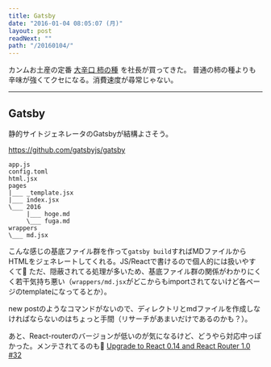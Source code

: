 ```yaml
---
title: Gatsby
date: "2016-01-04 08:05:07 (月)"
layout: post
readNext: ""
path: "/20160104/"
---
```


カンムお土産の定番 <a rel="nofollow" href="http://www.amazon.co.jp/gp/product/B007PNXIMM/ref=as_li_ss_tl?ie=UTF8&camp=247&creative=7399&creativeASIN=B007PNXIMM&linkCode=as2&tag=ideyuta-22">大辛口 柿の種</a><img src="http://ir-jp.amazon-adsystem.com/e/ir?t=ideyuta-22&l=as2&o=9&a=B007PNXIMM" width="1" height="1" border="0" alt="" style="border:none !important; margin:0px !important;" /> を社長が買ってきた。
普通の柿の種よりも辛味が強くてクセになる。消費速度が尋常じゃない。

---

## Gatsby

静的サイトジェネレータのGatsbyが結構よさそう。

https://github.com/gatsbyjs/gatsby

```
app.js
config.toml
html.jsx
pages
|___ _template.jsx
|___ index.jsx
\___ 2016
     |___ hoge.md
     \___ fuga.md
wrappers
\___ md.jsx
```

こんな感じの基底ファイル群を作って`gatsby build`すればMDファイルからHTMLをジェネレートしてくれる。JS/Reactで書けるので個人的には扱いやすくて🙆 ただ、隠蔽されてる処理が多いため、基底ファイル群の関係がわかりにくく若干気持ち悪い（`wrappers/md.jsx`がどこからもimportされてないけど各ページのtemplateになってるとか）。

new postのようなコマンドがないので、ディレクトリとmdファイルを作成しなければならないのはちょっと手間（リサーチがあまいだけであるのかも？）。

あと、React-routerのバージョンが低いのが気になるけど、どうやら対応中っぽかった。メンテされてるのも🙆
[Upgrade to React 0.14 and React Router 1.0 #32](https://github.com/gatsbyjs/gatsby/issues/32)
